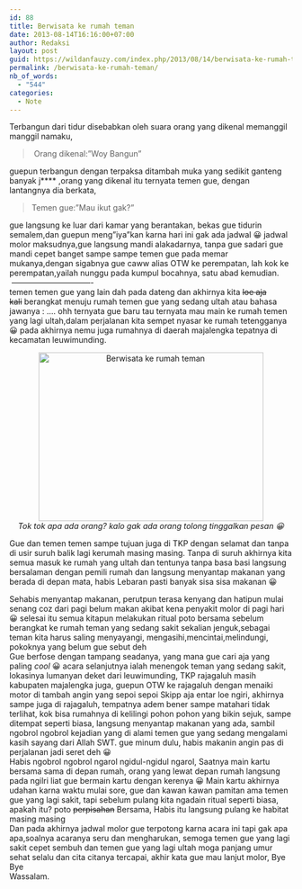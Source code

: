 ```yaml
---
id: 88
title: Berwisata ke rumah teman
date: 2013-08-14T16:16:00+07:00
author: Redaksi
layout: post
guid: https://wildanfauzy.com/index.php/2013/08/14/berwisata-ke-rumah-teman/
permalink: /berwisata-ke-rumah-teman/
nb_of_words:
  - "544"
categories:
  - Note
---
```

<div dir="ltr" style="text-align:left;">
  Terbangun dari tidur disebabkan oleh suara orang yang dikenal memanggil manggil namaku,</p> 
  
  <blockquote>
    <p>
      &nbsp;Orang dikenal:&#8221;Woy Bangun&#8221;
    </p>
  </blockquote>
  
  <p>
    guepun terbangun dengan terpaksa ditambah muka yang sedikit ganteng banyak j**** ,orang yang dikenal itu ternyata temen gue, dengan lantangnya dia berkata,
  </p>
  
  <blockquote>
    <p>
      Temen gue:&#8221;Mau ikut gak?&#8221;
    </p>
  </blockquote>
  
  <p>
    gue langsung ke luar dari kamar yang berantakan, bekas gue tidurin semalem,dan guepun meng&#8221;iya&#8221;kan karna hari ini gak ada jadwal 😀 jadwal molor maksudnya,gue langsung mandi alakadarnya, tanpa gue sadari gue mandi cepet banget sampe sampe temen gue pada memar mukanya,dengan sigabnya gue caww alias OTW ke perempatan, lah kok ke perempatan,yailah nunggu pada kumpul bocahnya, satu abad kemudian.<br />&nbsp;&#8212;&#8212;&#8212;&#8212;&#8212;&#8212;&#8212;&#8212;&#8212;&#8212;-<br />temen temen gue yang lain dah pada dateng dan akhirnya kita <strike>loe aja kali</strike>&nbsp;berangkat menuju rumah temen gue yang sedang ultah atau bahasa jawanya : &#8230;. ohh ternyata gue baru tau ternyata mau main ke rumah temen yang lagi ultah,dalam perjalanan kita sempet nyasar ke rumah tetengganya 😀 pada akhirnya nemu juga rumahnya di daerah majalengka tepatnya di kecamatan leuwimunding.
  </p>
  
  <div style="clear:both;text-align:center;">
    <a href="https://wildanfauzyart.files.wordpress.com/2013/08/8ac50-eabf0-4148612_20130813091849.jpg" style="margin-left:1em;margin-right:1em;"><img loading="lazy" alt="Berwisata ke rumah teman" border="0" height="300" src="https://wildanfauzyart.files.wordpress.com/2013/08/8ac50-eabf0-4148612_20130813091849.jpg?w=300&#038;resize=400%2C300" title="Berwisata ke rumah teman" width="400" data-recalc-dims="1" /></a>
  </div>
  
  <div style="clear:both;text-align:center;">
  </div>
  
  <div style="clear:both;text-align:center;">
    <i>Tok tok apa ada orang? kalo gak ada orang tolong tinggalkan pesan 😀</i>
  </div>
  
  <p>
    Gue dan temen temen sampe tujuan juga di TKP dengan selamat dan tanpa di usir suruh balik lagi kerumah masing masing. Tanpa di suruh akhirnya kita semua masuk ke rumah yang ultah dan tentunya tanpa basa basi langsung bersalaman dengan pemili rumah dan langsung menyantap makanan yang berada di depan mata, habis Lebaran pasti banyak sisa sisa makanan 😀
  </p>
  
  <div style="clear:both;text-align:center;">
  </div>
  
  <div style="clear:both;text-align:left;">
    Sehabis menyantap makanan, perutpun terasa kenyang dan hatipun mulai senang coz dari pagi belum makan akibat kena penyakit molor di pagi hari 😀 selesai itu semua kitapun melakukan ritual poto bersama sebelum berangkat ke rumah teman yang sedang sakit sekalian jenguk,sebagai teman kita harus saling menyayangi, mengasihi,mencintai,melindungi, pokoknya yang belum gue sebut deh &nbsp;
  </div>
  
  <div style="clear:both;text-align:center;">
  </div>
  
  <div style="clear:both;text-align:left;">
    Gue berfose dengan tampang seadanya, yang mana gue cari aja yang paling <i>cool </i>😀 acara selanjutnya ialah menengok teman yang sedang sakit, lokasinya lumanyan deket dari leuwimunding, TKP rajagaluh masih kabupaten majalengka juga, guepun OTW ke rajagaluh dengan menaiki motor di tambah angin yang sepoi sepoi Skipp aja entar loe ngiri, akhirnya sampe juga di rajagaluh, tempatnya adem bener sampe matahari tidak terlihat, kok bisa rumahnya di kelilingi pohon pohon yang bikin sejuk, sampe ditempat seperti biasa, langsung menyantap makanan yang ada, sambil ngobrol ngobrol kejadian yang di alami temen gue yang sedang mengalami kasih sayang dari Allah SWT. gue minum dulu, habis makanin angin pas di perjalanan jadi seret deh 😀
  </div>
  
  <div style="clear:both;text-align:left;">
  </div>
  
  <div style="clear:both;text-align:left;">
    Habis ngobrol ngobrol ngarol ngidul-ngidul ngarol, Saatnya main kartu bersama sama di depan rumah, orang yang lewat depan rumah langsung pada ngilri liat gue bermain kartu dengan kerenya 😀 Main kartu akhirnya udahan karna waktu mulai sore, gue dan kawan kawan pamitan ama temen gue yang lagi sakit, tapi sebelum pulang kita ngadain ritual seperti biasa, apakah itu? poto <strike>perpisahan</strike>&nbsp;Bersama, Habis itu langsung pulang ke habitat masing masing
  </div>
  
  <div style="clear:both;text-align:center;">
  </div>
  
  <div style="clear:both;text-align:left;">
    Dan pada akhirnya jadwal molor gue terpotong karna acara ini tapi gak apa apa,soalnya acaranya seru dan mengharukan, semoga temen gue yang lagi sakit cepet sembuh dan temen gue yang lagi ultah moga panjang umur sehat selalu dan cita citanya tercapai, akhir kata gue mau lanjut molor, Bye Bye
  </div>
  
  <div style="clear:both;text-align:left;">
    Wassalam.
  </div>
</div>